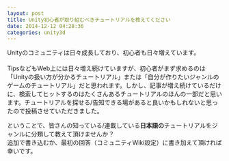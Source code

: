 ```yaml
---
layout: post
title: Unity初心者が取り組むべきチュートリアルを教えてください
date: 2014-12-12 04:28:36
categories: unity3d
---
```

<!-- {% raw %} -->
<p>Unityのコミュニティは日々成長しており、初心者も日々増えています。<br><br>
TipsなどもWeb上には日々増え続けていますが、初心者がまず求めるのは<br>
「Unityの扱い方が分かるチュートリアル」または「自分が作りたいジャンルのゲームのチュートリアル」だと思われます。しかし、記事が増え続けているだけに、検索してヒットするのはたくさんあるチュートリアルのほんの一部だと思います。チュートリアルを探せる/告知できる場があると良いかもしれないと思ったので投稿させていただきました。<br></p>

<p>ということで、皆さんの知っている/連載している<strong>日本語の</strong>チュートリアルをジャンルに分類して教えて頂けませんか？<br>
追加で書き込むか、最初の回答（コミュニティWiki設定）に書き加えて頂ければ幸いです。</p>
<!-- {% endraw %} -->
